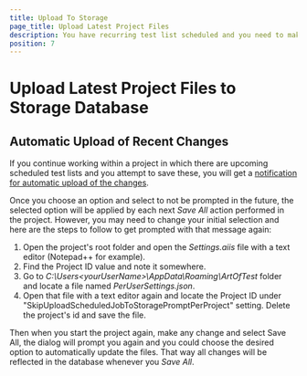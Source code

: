 ```yaml
---
title: Upload To Storage
page_title: Upload Latest Project Files
description: You have recurring test list scheduled and you need to make some change in the test list such as editing a particular test case, add or remove tests etc. You can force uploading the changes to the database
position: 7
---
```

# Upload Latest Project Files to Storage Database

## Automatic Upload of Recent Changes

If you continue working within a project in which there are upcoming scheduled test lists and you attempt to save these, you will get a <a href="/features/scheduling-test-runs/schedule-execution#automatically-upload-changed-project-files-to-storage" target="_blank">notification for automatic upload of the changes</a>.

Once you choose an option and select to not be prompted in the future, the selected option will be applied by each next *Save All* action performed in the project. However, you may need to change your initial selection and here are the steps to follow to get prompted with that message again:

1. Open the project's root folder and open the *Settings.aiis* file with a text editor (Notepad++ for example). 
2. Find the Project ID value and note it somewhere.
3. Go to *C:\Users\<yourUserName>\AppData\Roaming\ArtOfTest* folder and locate a file named *PerUserSettings.json*.
4. Open that file with a text editor again and locate the Project ID under "SkipUploadScheduledJobToStoragePromptPerProject" setting. Delete the project's id and save the file.

Then when you start the project again, make any change and select Save All, the dialog will prompt you again and you could choose the desired option to automatically update the files. That way all changes will be reflected in the database whenever you *Save All*.

[1]: /img/knowledge-base/scheduling-kb/upload-latest-files/fig1.png